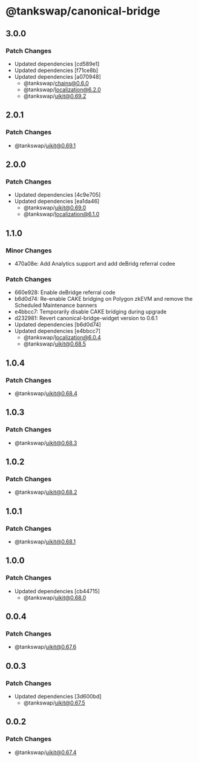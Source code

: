 # @tankswap/canonical-bridge

## 3.0.0

### Patch Changes

- Updated dependencies [cd589e1]
- Updated dependencies [f71ce8b]
- Updated dependencies [a070948]
  - @tankswap/chains@0.6.0
  - @tankswap/localization@6.2.0
  - @tankswap/uikit@0.69.2

## 2.0.1

### Patch Changes

- @tankswap/uikit@0.69.1

## 2.0.0

### Patch Changes

- Updated dependencies [4c9e705]
- Updated dependencies [ea1da46]
  - @tankswap/uikit@0.69.0
  - @tankswap/localization@6.1.0

## 1.1.0

### Minor Changes

- 470a08e: Add Analytics support and add deBridg referral codee

### Patch Changes

- 660e928: Enable deBridge referral code
- b6d0d74: Re-enable CAKE bridging on Polygon zkEVM and remove the Scheduled Maintenance banners
- e4bbcc7: Temporarily disable CAKE bridging during upgrade
- d232981: Revert canonical-bridge-widget version to 0.6.1
- Updated dependencies [b6d0d74]
- Updated dependencies [e4bbcc7]
  - @tankswap/localization@6.0.4
  - @tankswap/uikit@0.68.5

## 1.0.4

### Patch Changes

- @tankswap/uikit@0.68.4

## 1.0.3

### Patch Changes

- @tankswap/uikit@0.68.3

## 1.0.2

### Patch Changes

- @tankswap/uikit@0.68.2

## 1.0.1

### Patch Changes

- @tankswap/uikit@0.68.1

## 1.0.0

### Patch Changes

- Updated dependencies [cb44715]
  - @tankswap/uikit@0.68.0

## 0.0.4

### Patch Changes

- @tankswap/uikit@0.67.6

## 0.0.3

### Patch Changes

- Updated dependencies [3d600bd]
  - @tankswap/uikit@0.67.5

## 0.0.2

### Patch Changes

- @tankswap/uikit@0.67.4
